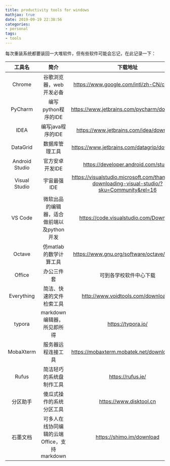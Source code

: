 ```yaml
---
title: productivity tools for windows
mathjax: true
date: 2019-09-19 22:38:56
categories:
- personal
tags:
- tools
---
```


每次重装系统都要装回一大堆软件，但有些软件可能会忘记，在此记录一下：

<!--more-->

|工具名|简介|下载地址|
|:---:|:---:|:---:|
|Chrome|谷歌浏览器，web开发必备|https://www.google.com/intl/zh-CN/chrome/|
|PyCharm|编写python程序的IDE|https://www.jetbrains.com/pycharm/download/|
|IDEA|编写java程序的IDE|https://www.jetbrains.com/idea/download/|
|DataGrid|数据库管理工具|https://www.jetbrains.com/datagrip/download/|
|Android Studio|官方安卓开发IDE|https://developer.android.com/studio|
|Visual Studio|宇宙最强IDE|https://visualstudio.microsoft.com/thank-you-downloading-visual-studio/?sku=Community&rel=16|
|VS Code|微软出品的编辑器，适合做前端以及python开发|https://code.visualstudio.com/Download|
|Octave|仿matlab的数学计算工具|https://www.gnu.org/software/octave/#install|
|Office|办公三件套|可到各学校软件中心下载|
|Everything|简洁、快速的文件检索工具|http://www.voidtools.com/downloads/|
|typora|markdown编辑器，所见即所得|https://typora.io/|
|MobaXterm|服务器远程连接工具|https://mobaxterm.mobatek.net/download.html|
|Rufus|简洁轻巧的系统盘制作工具|https://rufus.ie/|
|分区助手|傻瓜式操作的系统分区工具|https://www.disktool.cn|
|石墨文档|可多人在线协同编辑的云端Office，支持markdown|https://shimo.im/download|
